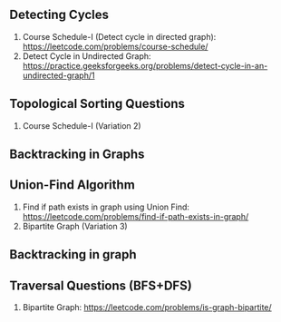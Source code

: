 ## Detecting Cycles
1. Course Schedule-I (Detect cycle in directed graph): https://leetcode.com/problems/course-schedule/
2. Detect Cycle in Undirected Graph: https://practice.geeksforgeeks.org/problems/detect-cycle-in-an-undirected-graph/1
## Topological Sorting Questions
1. Course Schedule-I (Variation 2)
##  Backtracking in Graphs

## Union-Find Algorithm
1. Find if path exists in graph using Union Find: https://leetcode.com/problems/find-if-path-exists-in-graph/
2. Bipartite Graph (Variation 3)
## Backtracking in graph

## Traversal Questions (BFS+DFS)
1. Bipartite Graph: https://leetcode.com/problems/is-graph-bipartite/
